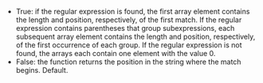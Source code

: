 - True: if the regular expression is found, the first array element contains the length and position, respectively, of the first match.
If the regular expression contains parentheses that group subexpressions, each subsequent array element contains the length and position, respectively, of the first occurrence of each group.
If the regular expression is not found, the arrays each contain one element with the value 0.
- False: the function returns the position in the string where the match begins. Default.
